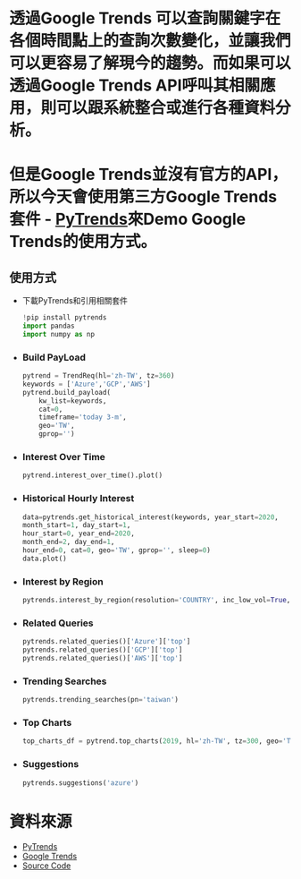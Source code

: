 # 透過Google Trends 可以查詢關鍵字在各個時間點上的查詢次數變化，並讓我們可以更容易了解現今的趨勢。而如果可以透過Google Trends API呼叫其相關應用，則可以跟系統整合或進行各種資料分析。

# 但是Google Trends並沒有官方的API，所以今天會使用第三方Google Trends套件 - [PyTrends](https://github.com/GeneralMills/pytrends)來Demo Google Trends的使用方式。



## 使用方式

- 下載PyTrends和引用相關套件
  
  ```python
  !pip install pytrends
  import pandas
  import numpy as np 
  ```

- ### Build PayLoad
  
  ```python
  pytrend = TrendReq(hl='zh-TW', tz=360)
  keywords = ['Azure','GCP','AWS']
  pytrend.build_payload(
      kw_list=keywords,
      cat=0,
      timeframe='today 3-m',
      geo='TW',
      gprop='')
    ```

- ### Interest Over Time
  
  ```python
  pytrend.interest_over_time().plot()
  ```
  
  

- ### Historical Hourly Interest
  
  ```python
  data=pytrends.get_historical_interest(keywords, year_start=2020,
  month_start=1, day_start=1, 
  hour_start=0, year_end=2020, 
  month_end=2, day_end=1, 
  hour_end=0, cat=0, geo='TW', gprop='', sleep=0)
  data.plot()
  
  ```

- ### Interest by Region
  
  ```python
  pytrends.interest_by_region(resolution='COUNTRY', inc_low_vol=True, inc_geo_code=False)
  ```
  
  

- ### Related Queries

  ```python
  pytrends.related_queries()['Azure']['top']
  pytrends.related_queries()['GCP']['top']
  pytrends.related_queries()['AWS']['top']
  ```
- ### Trending Searches
  ```python
  pytrends.trending_searches(pn='taiwan')
  ```

- ### Top Charts
  ```python
  top_charts_df = pytrend.top_charts(2019, hl='zh-TW', tz=300, geo='TW')
  ```

- ### Suggestions
  ```python
  pytrends.suggestions('azure')
  ```


# 資料來源
- [PyTrends](https://github.com/GeneralMills/pytrends)
- [Google Trends](https://trends.google.com/trends/)
- [Source Code](https://github.com/Benknightdark/GoogleTrendsApi)
